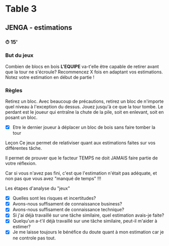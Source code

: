 # Table 3
## JENGA - estimations

### ⏱ 15' 

### But du jeux
Combien de blocs en bois **L'EQUIPE** va-t'elle être capable de retirer avant que la tour ne s'écroule? 
Recommencez X fois en adaptant vos estimations.
Notez votre estimation en début de partie !

### Règles
Retirez un bloc. Avec beaucoup de précautions, retirez un bloc de n'importe quel niveau à l'exception du dessus.
Jouez jusqu'à ce que la tour tombe. Le perdant est le joueur qui entraîne la chute de la pile, soit en enlevant, soit en posant un bloc. 

- [x] Etre le dernier joueur à déplacer un bloc de bois sans faire tomber la tour

Leçon
Ce jeux permet de relativiser quant aux estimations faites sur vos différentes tâche.

Il permet de prouver que le facteur TEMPS ne doit JAMAIS faire partie de votre réflexion.

Car si vous n'avez pas fini, c'est que l'estimation n'était pas adéquate, et non pas que vous avez "manqué de temps" !!!

Les étapes d'analyse du "jeux" 
- [x] Quelles sont les risques et incertitudes?
- [x] Avons-nous suffisament de connaissance business? 
- [x] Avons-nous suffisament de connaissance technique? 
- [x] Si j'ai déjà travaillé sur une tâche similaire, quel estimation avais-je faite? 
- [x] Quelqu'un a-t'il déjà travaillé sur une tâche similaire, peut-il m'aider à estimer?
- [x] Je me laisse toujours le bénéfice du doute quant à mon estimation car je ne controle pas tout.
